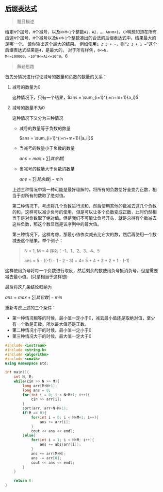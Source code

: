 ## [后缀表达式](https://www.educoder.net/tasks/25khlec8t3sz)

> 题目描述

给定`N`个加号，`M`个减号，以及`N+M+1`个整数`A1，A2，…，An+m+1`，小明想知道在所有由这`N`个加号、`M`个减号以及`N+M+1`个整数凑出的合法的后缀表达式中，结果最大的是哪一个。 请你输出这个最大的结果。 例如使用`1 2 3 + -`，则`“2 3 + 1 –”`这个后缀表达式结果是`4`，是最大的。 对于所有样例，`0<=N，M<=100000，-10^9<=Ai<=10^9`。6

> 解题思路

首先分情况进行讨论减号的数量和负数的数量的关系：

1. 减号的数量为0

   这种情况下，只有一个结果，$ans = \sum_{i=1}^{i=n+m+1}{a_i}$

2. 减号的数量不为0

   这种情况下又分为三种情况

   - 减号的数量等于负数的数量

     $ans = \sum_{i=1}^{i=n+m+1}{|a_i|}$

   - 当减号的数量小于负数的数量

     $ans=max+\sum{|其余数|}$

   - 当减号的数量大于负数的数量

     $ans = \sum{|其余数|} - min$

   上述三种情况中第一种可能是最好理解的，将所有的负数恰好全变为正数，相当于对所有的数取了绝对值。

   第二种情况下，考虑将几个负数进行求和，然后使用其他的数减去这几个负数的和，这样可以减少负号的使用，但是可以让多个负数变成正数，此时仍然相当于是对负数取了绝对值。但是我们不可能让负号开头，就是总得有个数减去这些负数，那这个数显然是该序列中的最大值。

   第三种情况下，这样考虑，那最小值依次减去比它大的数，然后再使用一个数减去这个结果。举个例子：

   > N = 1, M = 4        序列：-1、1、2、3、4、5
   >
   > ans = 5 - ((-1) - 1 - 2 - 3) + 4= 5 + 4 + 3 + 2 + 1 - (-1)

​		 这样使用负号将每一个负数进行取反，然后剩余的数使用负号抵消负号，但是需要减去最小值。(只是相当于这样想)

最后将这几条结论归纳为

$ans = max + \sum{|其它数|} - min$

重新考虑上述的三个条件：

- 第一种情况相等的时候，最小值一定小于0，减去最小值还是取绝对值，至少有一个数是正数，所以最大值还是正数。
- 第二种情况小于的时候，最小值一定小于0
- 第三种情况大于的时候，最大值一定大于0

```C++
#include <iostream>
#include <string.h>
#include <algorithm>
#include <cmath>
using namespace std;

int main(){
    int N, M;
    while(cin >> N >> M){
        long arr[M+N+1];
        long ans = 0;
        for(int i = 0; i < N+M+1; i++){
            cin >> arr[i];
        }
        sort(arr, arr+N+M+1);
        if(M == 0){
            for(int i = 0; i < N+M+1; i++){
                ans += arr[i];
            }
            cout << ans << endl;
        }else{
            for(int i = 1; i < N+M; i++){
                ans += abs(arr[i]);
            }
            ans += arr[M+N];
            ans -= arr[0];
            cout << ans << endl;
        }
    }
    
    return 0;
}
```

